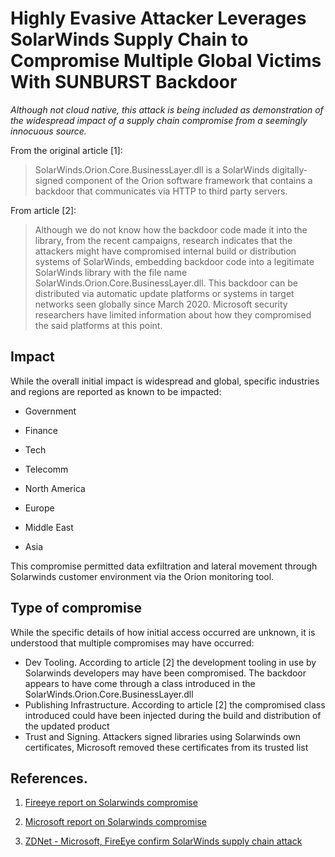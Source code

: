# Highly Evasive Attacker Leverages SolarWinds Supply Chain to Compromise Multiple Global Victims With SUNBURST Backdoor

*Although not cloud native, this attack is being included as demonstration of
the widespread impact of a supply chain compromise from a seemingly innocuous 
source.*

From the original article [1]:

> SolarWinds.Orion.Core.BusinessLayer.dll is a SolarWinds digitally-signed
> component of the Orion software framework that contains a backdoor that
> communicates via HTTP to third party servers. 

From article [2]:

> Although we do not know how the backdoor code made it into the library,
> from the recent campaigns, research indicates that the attackers might 
> have compromised internal build or distribution systems of SolarWinds,
> embedding backdoor code into a legitimate SolarWinds library with the 
> file name SolarWinds.Orion.Core.BusinessLayer.dll. This backdoor can 
> be distributed via automatic update platforms or systems in target 
> networks seen globally since March 2020. Microsoft security researchers 
> have limited information about how they compromised the said platforms
> at this point.

## Impact

While the overall initial impact is widespread and global, specific industries
and regions are reported as known to be impacted:
* Government
* Finance
* Tech
* Telecomm

* North America
* Europe
* Middle East
* Asia

This compromise permitted data exfiltration and lateral movement through
Solarwinds customer environment via the Orion monitoring tool.

## Type of compromise

While the specific details of how initial access occurred are unknown, it is
understood that multiple compromises may have occurred:
* Dev Tooling. According to article [2] the development tooling in use by
  Solarwinds developers may have been compromised.  The backdoor appears to have
come through a class introduced in the SolarWinds.Orion.Core.BusinessLayer.dll
* Publishing Infrastructure. According to article [2] the compromised class
  introduced could have been injected during the build and distribution of the
updated product
* Trust and Signing. Attackers signed libraries using Solarwinds own
  certificates, Microsoft removed these certificates from its trusted list

## References.

1. [Fireeye report on Solarwinds compromise](https://www.fireeye.com/blog/threat-research/2020/12/evasive-attacker-leverages-solarwinds-supply-chain-compromises-with-sunburst-backdoor.html)

2. [Microsoft report on Solarwinds compromise](https://msrc-blog.microsoft.com/2020/12/13/customer-guidance-on-recent-nation-state-cyber-attacks/)

3. [ZDNet - Microsoft, FireEye confirm SolarWinds supply chain attack](https://www.zdnet.com/article/microsoft-fireeye-confirm-solarwinds-supply-chain-attack/)
